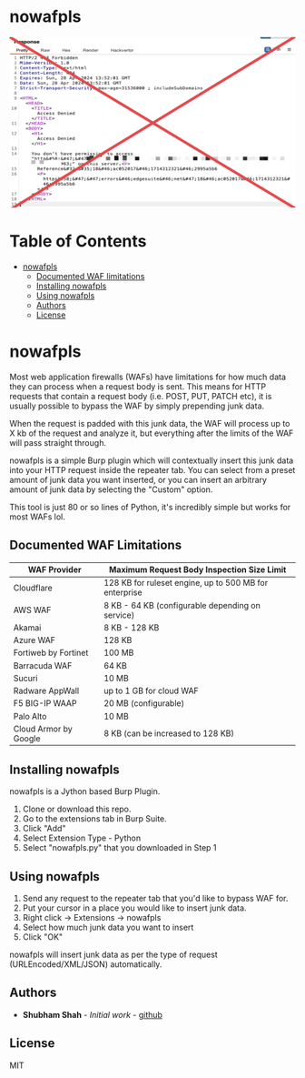 # nowafpls

<img src="screenshots/nowafpls.png" width="600" height="300">

# Table of Contents

- [nowafpls](#nowafpls)
  - [Documented WAF limitations](#documented-waf-limitations)
  - [Installing nowafpls](#installing-nowafpls)
  - [Using nowafpls](#using-nowafpls)  
  - [Authors](#authors)
  - [License](#license)

# nowafpls

Most web application firewalls (WAFs) have limitations for how much data they can process when a request body is sent. This means for HTTP requests that contain a request body (i.e. POST, PUT, PATCH etc), it is usually possible to bypass the WAF by simply prepending junk data. 

When the request is padded with this junk data, the WAF will process up to X kb of the request and analyze it, but everything after the limits of the WAF will pass straight through.

nowafpls is a simple Burp plugin which will contextually insert this junk data into your HTTP request inside the repeater tab. You can select from a preset amount of junk data you want inserted, or you can insert an arbitrary amount of junk data by selecting the "Custom" option.

This tool is just 80 or so lines of Python, it's incredibly simple but works for most WAFs lol.

## Documented WAF Limitations


| WAF Provider          | Maximum Request Body Inspection Size Limit             |
|-----------------------|--------------------------------------------------------|
| Cloudflare            | 128 KB for ruleset engine, up to 500 MB for enterprise |
| AWS WAF               | 8 KB - 64 KB (configurable depending on service)       |
| Akamai                | 8 KB - 128 KB                                          |
| Azure WAF             | 128 KB                                                 |
| Fortiweb by Fortinet  | 100 MB                                                 |
| Barracuda WAF         | 64 KB                                                  |
| Sucuri                | 10 MB                                                  |
| Radware AppWall       | up to 1 GB for cloud WAF                               |
| F5 BIG-IP WAAP        | 20 MB (configurable)                                   |
| Palo Alto             | 10 MB                                                  |
| Cloud Armor by Google | 8 KB (can be increased to 128 KB)                      |

## Installing nowafpls

nowafpls is a Jython based Burp Plugin.

1. Clone or download this repo.
2. Go to the extensions tab in Burp Suite.
3. Click "Add"
4. Select Extension Type - Python
5. Select "nowafpls.py" that you downloaded in Step 1

## Using nowafpls

1. Send any request to the repeater tab that you'd like to bypass WAF for.
2. Put your cursor in a place you would like to insert junk data.
3. Right click -> Extensions -> nowafpls
4. Select how much junk data you want to insert
5. Click "OK"

nowafpls will insert junk data as per the type of request (URLEncoded/XML/JSON) automatically.

## Authors

* **Shubham Shah** - *Initial work* - [github](https://github.com/infosec-au)

## License

MIT